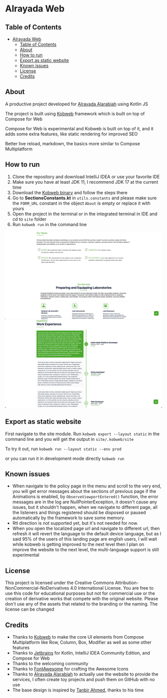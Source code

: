 # Alrayada Web

## Table of Contents
- [Alrayada Web](#alrayada-web)
  - [Table of Contents](#table-of-contents)
  - [About](#about)
  - [How to run](#how-to-run)
  - [Export as static website](#export-as-static-website)
  - [Known issues](#known-issues)
  - [License](#license)
  - [Credits](#credits)

## About

A productive project developed for [Alrayada Alarabiah](https://alrayada.net/)
using Kotlin JS

The project is built using [Kobweb](https://kobweb.varabyte.com/) framework which is
built on top of Compose for Web

Compose for Web is experimental
and Kobweb is built on top of it, and
it adds some extra features, like static rendering for improved SEO

Better live reload, markdown, the basics more similar to Compose Multiplatform

## How to run
1. Clone the repository and download IntelliJ IDEA or use your favorite IDE
2. Make sure you have at least JDK 11, I recommend JDK 17 at the current time 
3. Download the [Kobweb binary](https://github.com/varabyte/kobweb#install-the-kobweb-binary) and follow the steps there
4. Go to **SectionsConstants.kt** in `utils.constants` and please make sure the `FORM_URL` constant in the object `About` is empty or replace it with yours
5. Open the project in the terminal or in the integrated terminal in IDE and cd to `site` folder
6. Run `kobweb run` in the command line

![Website 1](images/img.png)
![Website 2](images/img2.png)

## Export as static website
First navigate to the site module.
Run
`kobweb export --layout static`
in the command line and you will get the output in
`site/.kobweb/site`

To try it out, run `kobweb run --layout static --env prod`

or you can run it in development mode directly
`kobweb run`

## Known issues
* When navigate to the policy page in the menu and scroll to the very end, you will get error messages about the sections of previous page if the Animations is enabled, by `ObserveViewportEntered()` function, the error messages are in the log are NullPointerException, it doesn't cause any issues, but it shouldn't happen, when we navigate to different page, all the listeners and things registered should be disposed or paused automatically by the framework to save some memory.
* Rtl direction is not supported yet, but it's not needed for now.
* When you open the localized page url and navigate to different url, then refresh it will revert the language to the default device language, but as I said 95% of the users of this landing page are english users, I will wait while kobweb is getting improved to the next level then I plan on improve the website to the next level, the multi-language support is still experimental

## License
This project is licensed under the Creative Commons Attribution-NonCommercial-NoDerivatives 4.0 International License.
You are free to use this code for educational purposes but not for commercial use or the creation of derivative works
that compete with the original website.
Please don't use any of the assets that related to the branding or the naming.
The license can be changed

## Credits
* Thanks to [Kobweb](https://kobweb.varabyte.com/) to make the core UI elements from Compose Multiplatform like Row, Column, Box, Modifier as well as some other features
* Thanks to [Jetbrains](https://www.jetbrains.com/) for Kotlin, IntelliJ IDEA Community Edition, and Compose for Web
* Thanks to the welcoming community
* Thanks to [FontAwesome](https://fontawesome.com/) for crafting the Awesome Icons
* Thanks to [Alrayada Alarabiah](https://alrayada.net/) to actually use the website to provide the services, I often create toy projects and push them on GitHub with no use
* The base design is inspired by [Tanbir Ahmed](https://www.behance.net/gallery/90079519/Resume-Landing-page/modules/520796495), thanks to his time